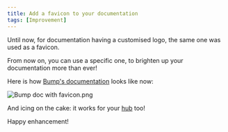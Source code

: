 ```yaml
---
title: Add a favicon to your documentation
tags: [Improvement]
---
```


Until now, for documentation having a customised logo, the same one was used as a favicon.

From now on, you can use a specific one, to brighten up your documentation more than ever!

Here is how [Bump's documentation](https://developers.bump.sh/) looks like now:

![Bump doc with favicon.png](/images/updates/favicon.png)

And icing on the cake: it works for your [hub](https://docs.bump.sh/help/hubs/) too!

Happy enhancement!
